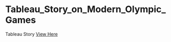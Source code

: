 # Tableau_Story_on_Modern_Olympic_Games

Tableau Story [View Here](https://public.tableau.com/profile/pooja7429#!/vizhome/StoryonOlympicGamesV1/Story1?publish=yes)
